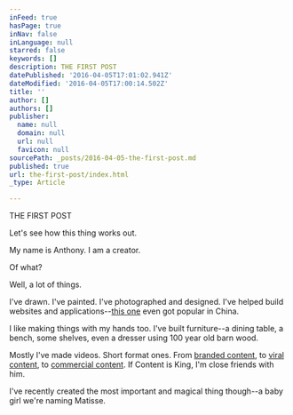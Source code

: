 ```yaml
---
inFeed: true
hasPage: true
inNav: false
inLanguage: null
starred: false
keywords: []
description: THE FIRST POST
datePublished: '2016-04-05T17:01:02.941Z'
dateModified: '2016-04-05T17:00:14.502Z'
title: ''
author: []
authors: []
publisher:
  name: null
  domain: null
  url: null
  favicon: null
sourcePath: _posts/2016-04-05-the-first-post.md
published: true
url: the-first-post/index.html
_type: Article

---
```

THE FIRST POST

Let's see how this thing works out. 

My name is Anthony. I am a creator. 

Of what?

Well, a lot of things. 

I've drawn. I've painted. I've photographed and designed. I've helped build websites and applications--[this one][0] even got popular in China. 

I like making things with my hands too. I've built furniture--a dining table, a bench, some shelves, even a dresser using 100 year old barn wood. 

Mostly I've made videos. Short format ones. From [branded content][1], to [viral content][2], to [commercial content][3]. If Content is King, I'm close friends with him. 

I've recently created the most important and magical thing though--a baby girl we're naming Matisse. 

[0]: https://itunes.apple.com/us/app/king-flames/id907670631?mt=8
[1]: https://vimeo.com/125936255
[2]: https://www.youtube.com/watch?v=82q9PQe8rDc
[3]: https://vimeo.com/113343045